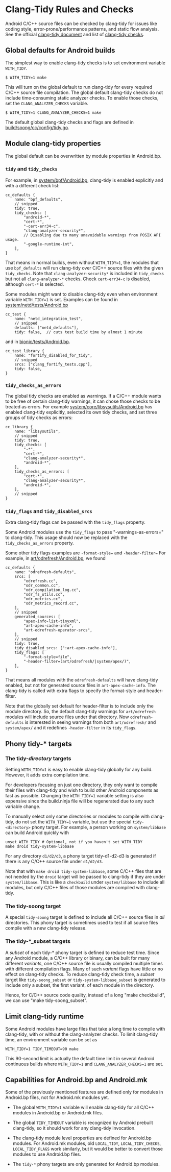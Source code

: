 # Clang-Tidy Rules and Checks

Android C/C++ source files can be checked by clang-tidy for issues like
coding style, error-prone/performance patterns, and static flow analysis.
See the official
[clang-tidy document](https://clang.llvm.org/extra/clang-tidy)
and list of
[clang-tidy checks](https://clang.llvm.org/extra/clang-tidy/checks/list.html).

## Global defaults for Android builds

The simplest way to enable clang-tidy checks is
to set environment variable `WITH_TIDY`.
```
$ WITH_TIDY=1 make
```

This will turn on the global default to run clang-tidy for every required
C/C++ source file compilation. The global default clang-tidy checks
do not include time-consuming static analyzer checks. To enable those
checks, set the `CLANG_ANALYZER_CHECKS` variable.
```
$ WITH_TIDY=1 CLANG_ANALYZER_CHECKS=1 make
```

The default global clang-tidy checks and flags are defined in
[build/soong/cc/config/tidy.go](https://android.googlesource.com/platform/build/soong/+/refs/heads/master/cc/config/tidy.go).


## Module clang-tidy properties

The global default can be overwritten by module properties in Android.bp.

### `tidy` and `tidy_checks`

For example, in
[system/bpf/Android.bp](https://android.googlesource.com/platform/system/bpf/+/refs/heads/master/Android.bp),
clang-tidy is enabled explicitly and with a different check list:
```
cc_defaults {
    name: "bpf_defaults",
    // snipped
    tidy: true,
    tidy_checks: [
        "android-*",
        "cert-*",
        "-cert-err34-c",
        "clang-analyzer-security*",
        // Disabling due to many unavoidable warnings from POSIX API usage.
        "-google-runtime-int",
    ],
}
```
That means in normal builds, even without `WITH_TIDY=1`,
the modules that use `bpf_defaults` will run clang-tidy
over C/C++ source files with the given `tidy_checks`.
Note that `clang-analyzer-security*` is included in `tidy_checks`
but not all `clang-analyzer-*` checks. Check `cert-err34-c` is
disabled, although `cert-*` is selected.

Some modules might want to disable clang-tidy even when
environment variable `WITH_TIDY=1` is set.
Examples can be found in
[system/netd/tests/Android.bp](https://android.googlesource.com/platform/system/netd/+/refs/heads/master/tests/Android.bp)
```
cc_test {
    name: "netd_integration_test",
    // snipped
    defaults: ["netd_defaults"],
    tidy: false,  // cuts test build time by almost 1 minute
```
and in
[bionic/tests/Android.bp](https://android.googlesource.com/platform/bionic/+/refs/heads/master/tests/Android.bp).
```
cc_test_library {
    name: "fortify_disabled_for_tidy",
    // snipped
    srcs: ["clang_fortify_tests.cpp"],
    tidy: false,
}
```

### `tidy_checks_as_errors`

The global tidy checks are enabled as warnings.
If a C/C++ module wants to be free of certain clang-tidy warnings,
it can chose those checks to be treated as errors.
For example
[system/core/libsysutils/Android.bp](https://android.googlesource.com/platform/system/core/+/refs/heads/master/libsysutils/Android.bp)
has enabled clang-tidy explicitly, selected its own tidy checks,
and set three groups of tidy checks as errors:
```
cc_library {
    name: "libsysutils",
    // snipped
    tidy: true,
    tidy_checks: [
        "-*",
        "cert-*",
        "clang-analyzer-security*",
        "android-*",
    ],
    tidy_checks_as_errors: [
        "cert-*",
        "clang-analyzer-security*",
        "android-*",
    ],
    // snipped
}
```

### `tidy_flags` and `tidy_disabled_srcs`

Extra clang-tidy flags can be passed with the `tidy_flags` property.

Some Android modules use the `tidy_flags` to pass "-warnings-as-errors="
to clang-tidy. This usage should now be replaced with the
`tidy_checks_as_errors` property.

Some other tidy flags examples are `-format-style=` and `-header-filter=`
For example, in
[art/odrefresh/Android.bp](https://android.googlesource.com/platform/art/+/refs/heads/master/odrefresh/Android.bp),
we found
```
cc_defaults {
    name: "odrefresh-defaults",
    srcs: [
        "odrefresh.cc",
        "odr_common.cc",
        "odr_compilation_log.cc",
        "odr_fs_utils.cc",
        "odr_metrics.cc",
        "odr_metrics_record.cc",
    ],
    // snipped
    generated_sources: [
        "apex-info-list-tinyxml",
        "art-apex-cache-info",
        "art-odrefresh-operator-srcs",
    ],
    // snipped
    tidy: true,
    tidy_disabled_srcs: [":art-apex-cache-info"],
    tidy_flags: [
        "-format-style=file",
        "-header-filter=(art/odrefresh/|system/apex/)",
    ],
}
```
That means all modules with the `odrefresh-defaults` will
have clang-tidy enabled, but not for generated source
files in `art-apex-cache-info`.
The clang-tidy is called with extra flags to specify the
format-style and header-filter.

Note that the globally set default for header-filter is to
include only the module directory. So, the default clang-tidy
warnings for `art/odrefresh` modules will include source files
under that directory. Now `odrefresh-defaults` is interested
in seeing warnings from both `art/odrefresh/` and `system/apex/`
and it redefines `-header-filter` in its `tidy_flags`.


## Phony tidy-* targets

### The tidy-*directory* targets

Setting `WITH_TIDY=1` is easy to enable clang-tidy globally for any build.
However, it adds extra compilation time.

For developers focusing on just one directory, they only want to compile
their files with clang-tidy and wish to build other Android components as
fast as possible. Changing the `WITH_TIDY=1` variable setting is also expensive
since the build.ninja file will be regenerated due to any such variable change.

To manually select only some directories or modules to compile with clang-tidy,
do not set the `WITH_TIDY=1` variable, but use the special `tidy-<directory>`
phony target. For example, a person working on `system/libbase` can build
Android quickly with
```
unset WITH_TIDY # Optional, not if you haven't set WITH_TIDY
make droid tidy-system-libbase
```

For any directory `d1/d2/d3`, a phony target tidy-d1-d2-d3 is generated
if there is any C/C++ source file under `d1/d2/d3`.

Note that with `make droid tidy-system-libbase`, some C/C++ files
that are not needed by the `droid` target will be passed to clang-tidy
if they are under `system/libbase`. This is like a `checkbuild`
under `system/libbase` to include all modules, but only C/C++
files of those modules are compiled with clang-tidy.

### The tidy-soong target

A special `tidy-soong` target is defined to include all C/C++
source files in *all* directories. This phony target is sometimes
used to test if all source files compile with a new clang-tidy release.

### The tidy-*_subset targets

A *subset* of each tidy-* phony target is defined to reduce test time.
Since any Android module, a C/C++ library or binary, can be built
for many different *variants*, one C/C++ source file is usually
compiled multiple times with different compilation flags.
Many of such *variant* flags have little or no effect on clang-tidy
checks. To reduce clang-tidy check time, a *subset* target like
`tidy-soong_subset` or `tidy-system-libbase_subset` is generated
to include only a subset, the first variant, of each module in
the directory.

Hence, for C/C++ source code quality, instead of a long
"make checkbuild", we can use "make tidy-soong_subset".


## Limit clang-tidy runtime

Some Android modules have large files that take a long time to compile
with clang-tidy, with or without the clang-analyzer checks.
To limit clang-tidy time, an environment variable can be set as
```base
WITH_TIDY=1 TIDY_TIMEOUT=90 make
```
This 90-second limit is actually the default time limit
in several Android continuous builds where `WITH_TIDY=1` and
`CLANG_ANALYZER_CHECKS=1` are set.

## Capabilities for Android.bp and Android.mk

Some of the previously mentioned features are defined only
for modules in Android.bp files, not for Android.mk modules yet.

* The global `WITH_TIDY=1` variable will enable clang-tidy for all C/C++
  modules in Android.bp or Android.mk files.

* The global `TIDY_TIMEOUT` variable is recognized by Android prebuilt
  clang-tidy, so it should work for any clang-tidy invocation.

* The clang-tidy module level properties are defined for Android.bp modules.
  For Android.mk modules, old `LOCAL_TIDY`, `LOCAL_TIDY_CHECKS`,
  `LOCAL_TIDY_FLAGS` work similarly, but it would be better to convert
  those modules to use Android.bp files.

* The `tidy-*` phony targets are only generated for Android.bp modules.
